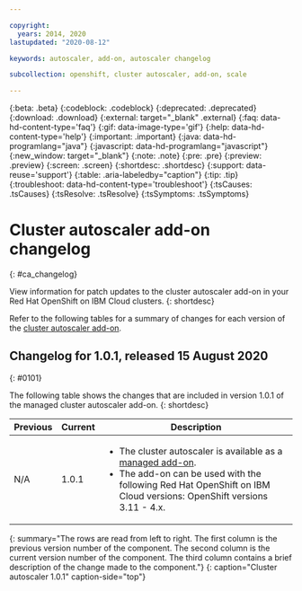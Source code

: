 ```yaml
---

copyright:
  years: 2014, 2020
lastupdated: "2020-08-12"

keywords: autoscaler, add-on, autoscaler changelog

subcollection: openshift, cluster autoscaler, add-on, scale

---
```


{:beta: .beta}
{:codeblock: .codeblock}
{:deprecated: .deprecated}
{:download: .download}
{:external: target="_blank" .external}
{:faq: data-hd-content-type='faq'}
{:gif: data-image-type='gif'}
{:help: data-hd-content-type='help'}
{:important: .important}
{:java: data-hd-programlang="java"}
{:javascript: data-hd-programlang="javascript"}
{:new_window: target="_blank"}
{:note: .note}
{:pre: .pre}
{:preview: .preview}
{:screen: .screen}
{:shortdesc: .shortdesc}
{:support: data-reuse='support'}
{:table: .aria-labeledby="caption"}
{:tip: .tip}
{:troubleshoot: data-hd-content-type='troubleshoot'}
{:tsCauses: .tsCauses}
{:tsResolve: .tsResolve}
{:tsSymptoms: .tsSymptoms}


# Cluster autoscaler add-on changelog
{: #ca_changelog}

View information for patch updates to the cluster autoscaler add-on in your Red Hat OpenShift on IBM Cloud clusters.
{: shortdesc}

Refer to the following tables for a summary of changes for each version of the [cluster autoscaler add-on](/docs/openshift?topic=openshift-ca).

## Changelog for 1.0.1, released 15 August 2020
{: #0101}

The following table shows the changes that are included in version 1.0.1 of the managed cluster autoscaler add-on.
{: shortdesc}

| Previous | Current | Description |
| -------- | ------- | ----------- |
| N/A | 1.0.1 | <ul><li>The cluster autoscaler is available as a [managed add-on](/docs/openshift?topic=openshift-ca).</li><li>The add-on can be used with the following Red Hat OpenShift on IBM Cloud versions: OpenShift versions 3.11 - 4.x.</li></ul> |
{: summary="The rows are read from left to right. The first column is the previous version number of the component. The second column is the current version number of the component. The third column contains a brief description of the change made to the component."}
{: caption="Cluster autoscaler 1.0.1" caption-side="top"}



